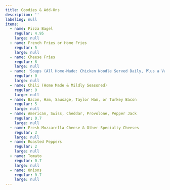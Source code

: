 ```yaml
---
title: Goodies & Add-Ons
description: ''
labeling: null
items:
  - name: Pizza Bagel
    regular: 4.95
    large: null
  - name: French Fries or Home Fries
    regular: 5
    large: null
  - name: Cheese Fries
    regular: 6
    large: null
  - name: 'Soups (All Home-Made: Chicken Noodle Served Daily, Plus a Variety of Seasonal Specials	)'
    regular: 0
    large: null
  - name: Chili (Home Made & Mildly Seasoned)
    regular: 0
    large: null
  - name: Bacon, Ham, Sausage, Taylor Ham, or Turkey Bacon
    regular: 5
    large: null
  - name: American, Swiss, Cheddar, Provolone, Pepper Jack
    regular: 0.7
    large: null
  - name: Fresh Mozzarella Cheese & Other Specialty Cheeses
    regular: 3
    large: null
  - name: Roasted Peppers
    regular: 2
    large: null
  - name: Tomato
    regular: 0.7
    large: null
  - name: Onions
    regular: 0.7
    large: null
---
```


